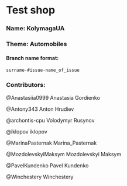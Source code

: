 # Test shop

### Name: KolymagaUA

### Theme: Automobiles

#### Branch name format:

`surname-#issue-name_of_issue`

### Contributors:

@Anastasiia0999
Anastasia Gordienko

@Antony343
Anton Hrudiev

@archontis-cpu
Volodymyr Rusynov

@iklopov
iklopov

@MarinaPasternak
Marina_Pasternak

@MozdolevskyiMaksym
Mozdolevskyi Maksym

@PavelKundenko
Pavel Kundenko

@Winchestery
Winchestery
